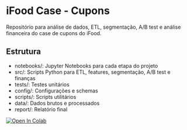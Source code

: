 # iFood Case - Cupons

Repositório para análise de dados, ETL, segmentação, A/B test e análise financeira do case de cupons do iFood.

## Estrutura
- notebooks/: Jupyter Notebooks para cada etapa do projeto
- src/: Scripts Python para ETL, features, segmentação, A/B test e finanças
- tests/: Testes unitários
- config/: Configurações e schemas
- scripts/: Scripts utilitários
- data/: Dados brutos e processados
- report/: Relatório final

[![Open In Colab](https://colab.research.google.com/assets/colab-badge.svg)](
https://colab.research.google.com/github/silvaniacorreia/ifood-case-cupons/blob/main/notebooks/00_setup_and_checks.ipynb)
